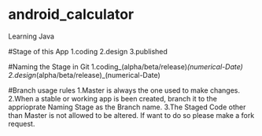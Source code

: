 # android_calculator
Learning Java

#Stage of this App
1.coding
2.design
3.published

#Naming the Stage in Git
1.coding_(alpha/beta/release)_(numerical-Date)
2.design_(alpha/beta/release)_(numerical-Date)

#Branch usage rules
1.Master is always the one used to make changes.
2.When a stable or working app is been created, branch it to the apprioprate Naming Stage as the Branch name.
3.The Staged Code other than Master is not allowed to be altered. If want to do so please make a fork request.

